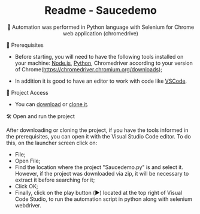 <h1 align="center">Readme - Saucedemo</h1>
<p align="center"> 📍 Automation was performed in Python language with Selenium for Chrome web application (chromedrive)</p>

<p align="left">📄 Prerequisites</p>

- Before starting, you will need to have the following tools installed on your machine:
[Node.js](https://nodejs.org/en/), [Python](https://www.python.org/downloads/), Chromedriver according to your version of Chrome(https://chromedriver.chromium.org/downloads);

- In addition it is good to have an editor to work with code like [VSCode](https://code.visualstudio.com/).

<p align="left">📁 Project Access</p>

- You can [download](https://github.com/dangonlis/Saucedemo---Automation/archive/refs/heads/main.zip) or [clone it](https://github.com/dangonlis/Saucedemo---Automation.git).

<p align="left">🛠️ Open and run the project</p>

After downloading or cloning the project, if you have the tools informed in the prerequisites, you can open it with the Visual Studio Code editor. To do this, on the launcher screen click on:

- File;
- Open File;
- Find the location where the project "Saucedemo.py" is and select it. However, if the project was downloaded via zip, it will be necessary to extract it before searching for it;
- Click OK;
- Finally, click on the play button (▶️) located at the top right of Visual Code Studio, to run the automation script in python along with selenium webdriver.
